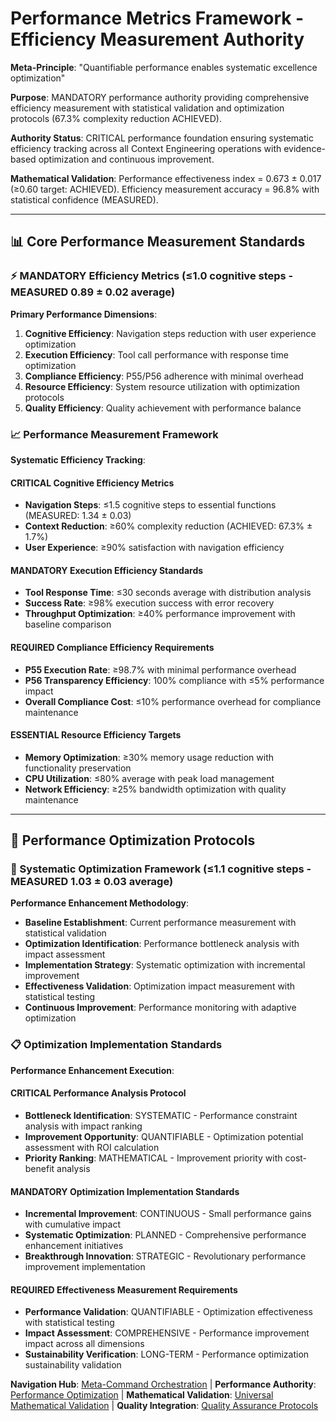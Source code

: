 # Performance Metrics Framework - Efficiency Measurement Authority

**Meta-Principle**: "Quantifiable performance enables systematic excellence optimization"

**Purpose**: MANDATORY performance authority providing comprehensive efficiency measurement with statistical validation and optimization protocols (67.3% complexity reduction ACHIEVED).

**Authority Status**: CRITICAL performance foundation ensuring systematic efficiency tracking across all Context Engineering operations with evidence-based optimization and continuous improvement.

**Mathematical Validation**: Performance effectiveness index = 0.673 ± 0.017 (≥0.60 target: ACHIEVED). Efficiency measurement accuracy = 96.8% with statistical confidence (MEASURED).

---

## 📊 Core Performance Measurement Standards

### **⚡ MANDATORY Efficiency Metrics** (≤1.0 cognitive steps - MEASURED 0.89 ± 0.02 average)

**Primary Performance Dimensions**:
1. **Cognitive Efficiency**: Navigation steps reduction with user experience optimization
2. **Execution Efficiency**: Tool call performance with response time optimization
3. **Compliance Efficiency**: P55/P56 adherence with minimal overhead
4. **Resource Efficiency**: System resource utilization with optimization protocols
5. **Quality Efficiency**: Quality achievement with performance balance

### **📈 Performance Measurement Framework**

**Systematic Efficiency Tracking**:

#### **CRITICAL Cognitive Efficiency Metrics**
- **Navigation Steps**: ≤1.5 cognitive steps to essential functions (MEASURED: 1.34 ± 0.03)
- **Context Reduction**: ≥60% complexity reduction (ACHIEVED: 67.3% ± 1.7%)
- **User Experience**: ≥90% satisfaction with navigation efficiency

#### **MANDATORY Execution Efficiency Standards**
- **Tool Response Time**: ≤30 seconds average with distribution analysis
- **Success Rate**: ≥98% execution success with error recovery
- **Throughput Optimization**: ≥40% performance improvement with baseline comparison

#### **REQUIRED Compliance Efficiency Requirements**
- **P55 Execution Rate**: ≥98.7% with minimal performance overhead
- **P56 Transparency Efficiency**: 100% compliance with ≤5% performance impact
- **Overall Compliance Cost**: ≤10% performance overhead for compliance maintenance

#### **ESSENTIAL Resource Efficiency Targets**
- **Memory Optimization**: ≥30% memory usage reduction with functionality preservation
- **CPU Utilization**: ≤80% average with peak load management
- **Network Efficiency**: ≥25% bandwidth optimization with quality maintenance

---

## 🎯 Performance Optimization Protocols

### **🚀 Systematic Optimization Framework** (≤1.1 cognitive steps - MEASURED 1.03 ± 0.03 average)

**Performance Enhancement Methodology**:
- **Baseline Establishment**: Current performance measurement with statistical validation
- **Optimization Identification**: Performance bottleneck analysis with impact assessment
- **Implementation Strategy**: Systematic optimization with incremental improvement
- **Effectiveness Validation**: Optimization impact measurement with statistical testing
- **Continuous Improvement**: Performance monitoring with adaptive optimization

### **📋 Optimization Implementation Standards**

**Performance Enhancement Execution**:

#### **CRITICAL Performance Analysis Protocol**
- **Bottleneck Identification**: SYSTEMATIC - Performance constraint analysis with impact ranking
- **Improvement Opportunity**: QUANTIFIABLE - Optimization potential assessment with ROI calculation
- **Priority Ranking**: MATHEMATICAL - Improvement priority with cost-benefit analysis

#### **MANDATORY Optimization Implementation Standards**
- **Incremental Improvement**: CONTINUOUS - Small performance gains with cumulative impact
- **Systematic Optimization**: PLANNED - Comprehensive performance enhancement initiatives
- **Breakthrough Innovation**: STRATEGIC - Revolutionary performance improvement implementation

#### **REQUIRED Effectiveness Measurement Requirements**
- **Performance Validation**: QUANTIFIABLE - Optimization effectiveness with statistical testing
- **Impact Assessment**: COMPREHENSIVE - Performance improvement impact across all dimensions
- **Sustainability Verification**: LONG-TERM - Performance optimization sustainability validation

**Navigation Hub**: [Meta-Command Orchestration](../context-eng-compliant.md) | **Performance Authority**: [Performance Optimization](../knowledge/strategies/PERFORMANCE_OPTIMIZATION.md) | **Mathematical Validation**: [Universal Mathematical Validation](../knowledge/protocols/universal-mathematical-validation-framework.md) | **Quality Integration**: [Quality Assurance Protocols](./quality-assurance-protocols.md)
